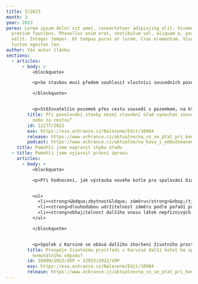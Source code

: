 ```yaml
---
title: 3/2023
month: 3
year: 2023
perex: Lorem ipsum dolor sit amet, consectetuer adipiscing elit. Vivamus ac leo
  pretium faucibus. Phasellus enim erat, vestibulum vel, aliquam a, posuere eu,
  velit. Integer tempor. Ut tempus purus at lorem. Cras elementum. Vivamus
  luctus egestas leo.
author: Váš autor článku
sections:
  - articles:
      - body: >
          <blockquote>

          <p>Se stavbou musí předem souhlasit vlastníci sousedních pozemků. Za ně soudy považují nejen vlastníka přímo sousedící nemovitosti, ale i vlastníka nemovitosti &bdquo;za potokem, nebo za cestou.&ldquo; Pokud vlastník sousedního pozemku nesouhlasí se stavbou, stavební úřad musí vést správní řízení, v němž bude soused účastníkem.</p>

          </blockquote>


          <p>Stěžovatelčin pozemek přes cestu sousedí s pozemkem, na kterém je novostavba rodinného domu. Stavební úřad novostavbu povolil zjednodušenou formou (tj. vydal společný územní souhlas a souhlas s ohlášením) a se stěžovatelkou nejednal. Stěžovatelka se tak o povolení stavby dozvěděla až poté, co stavebník začal stavět. To však již uplynula lhůta, v níž bylo možné souhlas stavebního úřadu zrušit. Přestože jsme stěžovatelce už nemohli pomoci, její podnět jsme šetřili, abychom poučili stavební úřad o správném postupu. Stavební úřad přislíbil, že svou praxi změní.</p>
        title: Při povolování stavby nesmí stavební úřad vynechat sousedy „za potokem,
          nebo za cestou“
        id: 12277/2022
        eso: https://eso.ochrance.cz/Nalezene/Edit/10984
        release: https://www.ochrance.cz/aktualne/na_co_se_ptat_pri_koupi_nemovitosti_s_tim_vam_poradi_pravnici_ombudsmana_v_novem_videu/
        podcast: https://www.ochrance.cz/aktualne/na_kavu_s_ombudsmanem_92-_dil_jak_to_chodi_ve_vazbe/
    title: Pomohli jsme napravit chybu úřadu
  - title: Pomohli jsme vyjasnit právní úpravu
    articles:
      - body: >
          <blockquote>

          <p>Při hodnocení, jak výstavba nového kotle pro spalování biomasy a komunálního odpadu v teplárně ovlivní životní prostředí (EIA), musejí úřady posoudit také:</p>


          <ul>
          	<li><strong>&bdquo;zbytnost&ldquo; záměru</strong>&nbsp;(tj. porovnat ho s jinými možnostmi likvidace komunálního odpadu v kraji),</li>
          	<li><strong>dlouhodobou udržitelnost záměru podle pořadí přednosti nakládání s odpady v kraji podle zákona o odpadech</strong>&nbsp;(spalovna může překážet přechodu na žádoucí &bdquo;cirkulární ekonomiku&ldquo;),</li>
          	<li><strong>obhajitelnost dalšího vnosu látek nepříznivých životnímu prostředí&nbsp;</strong>(vypouštění zdraví škodlivých látek do ovzduší, popel/struska a popílek)<strong>&nbsp;v již zatížené lokalitě&nbsp;</strong>(problém tzv. &bdquo;dovozu znečištění&ldquo; a legitimitu jednání investora, který má ekonomický zájem na maximálním využití kapacity svého zařízení).</li>
          </ul>

          </blockquote>


          <p>Spolek z Karviné se obává dalšího zhoršení životního prostředí v Karviné a okolí, pokud zdejší teplárna postaví nový kotel K7 pro spalování biomasy a komunálního odpadu. Namítá, že odpad pro spalování by se mohl dovážet i ze zahraničí. Souhlasili jsme se spolkem v tom, že se úřady dosud nevypořádaly s některými jeho výhradami. Ministerstvem vydané závazné stanovisko EIA však bude jedním z podkladů pro navazující rozhodnutí o změně integrovaného povolení. Pokud spolek s rozhodnutím nebude souhlasit, může proti němu podat odvolání a později případně správní žalobu proti rozhodnutí o odvolání.</p>
        title: Prospěje životnímu prostředí v Karviné další kotel ke spalování
          komunálního odpadu?
        id: 16099/2022/VOP + 12933/2022/VOP
        eso: https://eso.ochrance.cz/Nalezene/Edit/10984
        release: https://www.ochrance.cz/aktualne/na_co_se_ptat_pri_koupi_nemovitosti_s_tim_vam_poradi_pravnici_ombudsmana_v_novem_videu/
---
```

